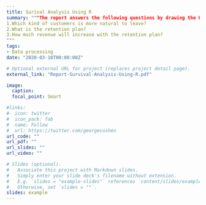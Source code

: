 ```yaml
---
title: Surival Analysis Using R
summary: """The report answers the following questions by drawing the KM curves and revenue analysis,
1.Which kind of customers is more natural to leave?
2.What is the retention plan?
3.How much revenue will increase with the retention plan?
"""
tags:
- Data processing
date: "2020-03-10T00:00:00Z"

# Optional external URL for project (replaces project detail page).
external_link: "Report-Survival-Analysis-Using-R.pdf"

image:
  caption: 
  focal_point: Smart

#links:
#- icon: twitter
#  icon_pack: fab
#  name: Follow
#  url: https://twitter.com/georgecushen
url_code: ""
url_pdf: ""
url_slides: ""
url_video: ""

# Slides (optional).
#   Associate this project with Markdown slides.
#   Simply enter your slide deck's filename without extension.
#   E.g. `slides = "example-slides"` references `content/slides/example-slides.md`.
#   Otherwise, set `slides = ""`.
slides: example
---
```

